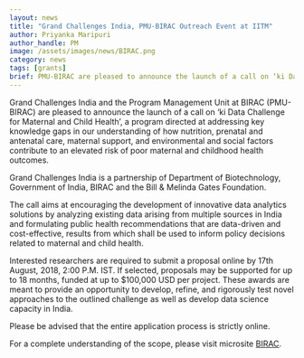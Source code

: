```yaml
---
layout: news
title: "Grand Challenges India, PMU-BIRAC Outreach Event at IITM"
author: Priyanka Maripuri
author_handle: PM
image: /assets/images/news/BIRAC.png
category: news
tags: [grants]
brief: PMU-BIRAC are pleased to announce the launch of a call on ‘ki Data Challenge for Maternal and Child Health’, a program directed at addressing key knowledge gaps in our understanding of how nutrition, prenatal and antenatal care, maternal support, and environmental and social factors contribute to an elevated risk of poor maternal and childhood health outcomes. Grand Challenges India is a partnership of Department of Biotechnology, Government of India, BIRAC and the Bill & Melinda Gates Foundation.
---
```


Grand Challenges India and the Program Management Unit at BIRAC (PMU-BIRAC) are pleased to announce the launch of a call on ‘ki Data Challenge for Maternal and Child Health’, a program directed at addressing key knowledge gaps in our understanding of how nutrition, prenatal and antenatal care, maternal support, and environmental and social factors contribute to an elevated risk of poor maternal and childhood health outcomes.

Grand Challenges India is a partnership of Department of Biotechnology, Government of India, BIRAC and the Bill & Melinda Gates Foundation.

The call aims at encouraging the development of innovative data analytics solutions by analyzing existing data arising from multiple sources in India and formulating public health recommendations that are data-driven and cost-effective, results from which shall be used to inform policy decisions related to maternal and child health.

Interested researchers are required to submit a proposal online by 17th August, 2018, 2:00 P.M. IST. If selected, proposals may be supported for up to 18 months, funded at up to $100,000 USD per project. These awards are meant to provide an opportunity to develop, refine, and rigorously test novel approaches to the outlined challenge as well as develop data science capacity in India.

Please be advised that the entire application process is strictly online.

For a complete understanding of the scope, please visit microsite [BIRAC](www.birac.nic.in/grandchallengesindia). 
